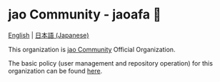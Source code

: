 # jao Community - jaoafa 👋

[English](https://github.com/jaoafa/.github/blob/master/profile/README.md) | [日本語 (Japanese)](https://github.com/jaoafa/.github/blob/master/profile/README-ja.md)

This organization is [jao Community](https://jaoafa.com) Official Organization.

The basic policy (user management and repository operation) for this organization can be found [here](https://github.com/jaoafa/.github/tree/master/policy).

